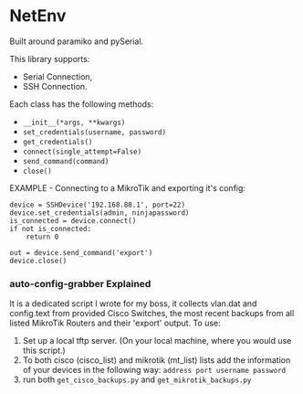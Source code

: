 # NetEnv

Built around paramiko and pySerial.

This library supports:
* Serial Connection,
* SSH Connection.

Each class has the following methods:

- `__init__(*args, **kwargs)`
- `set_credentials(username, password)`
- `get_credentials()`
- `connect(single_attempt=False)`
- `send_command(command)`
- `close()`

EXAMPLE - Connecting to a MikroTik and exporting it's config:

    device = SSHDevice('192.168.88.1', port=22)
    device.set_credentials(admin, ninjapassword)
    is_connected = device.connect()
    if not is_connected:
        return 0
    
    out = device.send_command('export')
    device.close()
    

### auto-config-grabber Explained
It is a dedicated script I wrote for my boss, it collects vlan.dat and config.text from provided Cisco Switches,
the most recent backups from all listed MikroTik Routers and their 'export' output.
To use:
1) Set up a local tftp server. (On your local machine, where you would use this script.)
2) To both cisco (cisco_list) and mikrotik (mt_list) lists add the information of your devices in the following way:
 `address port username password`
3) run both `get_cisco_backups.py` and `get_mikrotik_backups.py`

